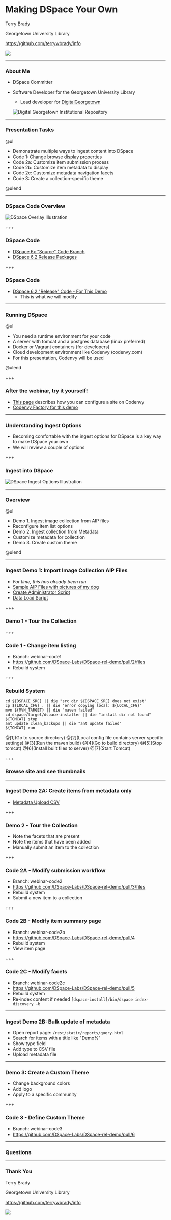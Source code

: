 # Making DSpace Your Own

Terry Brady

Georgetown University Library

https://github.com/terrywbrady/info

![](https://www.library.georgetown.edu/sites/default/files/library-logo.png)

---


### About Me

- DSpace Committer
- Software Developer for the Georgetown University Library
  - Lead developer for [DigitalGeorgetown](https://repository.library.georgetown.edu)

  ![Digital Georgetown Institutional Repository](https://repository.library.georgetown.edu/themes/ir//images/ir-logo.png)

---

### Presentation Tasks

@ul

- Demonstrate multiple ways to ingest content into DSpace
- Code 1: Change browse display properties
- Code 2a: Customize item submission process
- Code 2b: Customize item metadata to display
- Code 2c: Customize metadata navigation facets
- Code 3: Create a collection-specific theme

@ulend

---

### DSpace Code Overview

![DSpace Overlay Illustration](presentation-files/DSpace%20Overlays.jpg)

+++

### DSpace Code
- [DSpace 6x "Source" Code Branch](https://github.com/DSpace/DSpace/tree/dspace-6_x)
- [DSpace 6.2 Release Packages](https://github.com/DSpace/DSpace/releases/tag/dspace-6.2)

+++

### DSpace Code
- [DSpace 6.2 "Release" Code - For This Demo](https://github.com/DSpace-Labs/DSpace-rel-demo)
  - This is what we will modify

---

### Running DSpace

@ul

- You need a runtime environment for your code 
- A server with tomcat and a postgres database (linux preferred) 
- Docker or Vagrant containers (for developers) 
- Cloud development environment like Codenvy (codenvy.com) 
- For this presentation, Codenvy will be used 

@ulend

+++

### After the webinar, try it yourself!
- [This page](https://github.com/DSpace-Labs/DSpace-codenvy/blob/master/README.md) describes how you can configure a site on Codenvy
- [Codenvy Factory for this demo](https://codenvy.io/dashboard/#/load-factory/factoryzf5xhtlskikjevyk)

---

### Understanding Ingest Options
- Becoming comfortable with the ingest options for DSpace is a key way to make DSpace your own
- We will review a couple of options

+++ 

### Ingest into DSpace

![DSpace Ingest Options Illustration](presentation-files/DSpaceIngest.jpg)


---
### Overview

@ul 

- Demo 1. Ingest image collection from AIP files 
- Reconfigure item list options 
- Demo 2. Ingest collection from Metadata 
- Customize metadata for collection 
- Demo 3. Create custom theme

@ulend

---

### Ingest Demo 1: Import Image Collection AIP Files 
- _For time, this has already been run_
- [Sample AIP Files with pictures of my dog](https://github.com/DSpace-Labs/DSpace-codenvy/tree/master/TestData)
- [Create Administrator Script](https://github.com/DSpace-Labs/DSpace-codenvy/blob/master/Scripts/workspaceInit.sh#L34) 
- [Data Load Script](https://github.com/DSpace-Labs/DSpace-codenvy/blob/master/Scripts/workspaceInit.sh#L36-L43) 

+++

### Demo 1 - Tour the Collection

+++ 

### Code 1 - Change item listing

- Branch: webinar-code1
- https://github.com/DSpace-Labs/DSpace-rel-demo/pull/2/files
- Rebuild system

+++ 

### Rebuild System

    cd ${DSPACE_SRC} || die "src dir ${DSPACE_SRC} does not exist"
    cp ${LOCAL_CFG} . || die "error copying local: ${LOCAL_CFG}"
    mvn ${MVN_TARGET} || die "maven failed"
    cd dspace/target/dspace-installer || die "install dir not found"
    ${TOMCAT} stop
    ant update clean_backups || die "ant update failed"
    ${TOMCAT} run

@[1](Go to source directory)
@[2](Local config file contains server specific settings)
@[3](Run the maven build)
@[4](Go to build directory)
@[5](Stop tomcat)
@[6](Install built files to server)
@[7](Start Tomcat)

+++

### Browse site and see thumbnails

---

### Ingest Demo 2A: Create items from metadata only

- [Metadata Upload CSV](https://github.com/DSpace-Labs/DSpace-codenvy/blob/master/TestData/metadataUpload.csv)

+++

### Demo 2 - Tour the Collection

- Note the facets that are present
- Note the items that have been added
- Manually submit an item to the collection

+++

### Code 2A - Modify submission workflow

- Branch: webinar-code2
- https://github.com/DSpace-Labs/DSpace-rel-demo/pull/3/files
- Rebuild system
- Submit a new item to a collection

+++

### Code 2B - Modify item summary page

- Branch: webinar-code2b
- https://github.com/DSpace-Labs/DSpace-rel-demo/pull/4
- Rebuild system
- View item page

+++

### Code 2C - Modify facets

- Branch: webinar-code2c
- https://github.com/DSpace-Labs/DSpace-rel-demo/pull/5
- Rebuild system
- Re-index content if needed `[dspace-install]/bin/dspace index-discovery -b`

---

### Ingest Demo 2B: Bulk update of metadata

- Open report page: `/rest/static/reports/query.html`
- Search for items with a title like "Demo%"
- Show type field
- Add type to CSV file
- Upload metadata file

---

### Demo 3: Create a Custom Theme

- Change background colors
- Add logo
- Apply to a specific community

+++ 

### Code 3 - Define Custom Theme

- Branch: webinar-code3
- https://github.com/DSpace-Labs/DSpace-rel-demo/pull/6

---

### Questions

--- 

### Thank You

Terry Brady

Georgetown University Library

https://github.com/terrywbrady/info

![](https://www.library.georgetown.edu/sites/default/files/library-logo.png)
